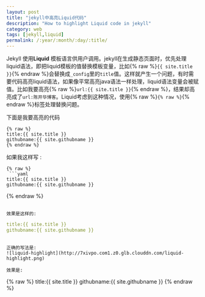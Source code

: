 ```yaml
---
layout: post
title: "jekyll中高亮Liquid代码"
description: "How to highlight Liquid code in jekyll"
category: web
tags: [jekyll,liquid]
permalink: /:year/:month/:day/:title/
---
```



Jekyll 使用**Liquid** 模板语言供用户调用。jekyll在生成静态页面时，优先处理liquid语法，即把liquid模板的值替换模板变量，比如{% raw %}`{{ site.title }}`{% endraw %}会替换成`_config`里的`title`值。这样就产生一个问题，有时需要代码高亮liquid语法，如果像平常高亮java语法一样处理，liquid语法变量会被赋值。比如我要高亮{% raw %}`url:{{ site.title }}`{% endraw %}，结果却高亮成了`url:陈开华博客`。Liquid考虑到这种情况，使用{% raw %}`{% raw %}`{% endraw %}标签处理替换问题。<!-- more -->

下面是我要高亮的代码

```
{% raw %}
title:{{ site.title }}
githubname:{{ site.githubname }}
{% endraw %}
```

如果我这样写	:

```
{% raw %}
 ```yaml
title:{{ site.title }}
githubname:{{ site.githubname }}
  ```
{% endraw %}
```

效果是这样的:

```
 ```yaml
title:{{ site.title }}
githubname:{{ site.githubname }}
  ```
```

正确的写法是:
![liquid-highlight](http://7xivpo.com1.z0.glb.clouddn.com/liquid-highlight.png)

效果是:

```
{% raw %}
title:{{ site.title }}
githubname:{{ site.githubname }}
{% endraw %}
```


